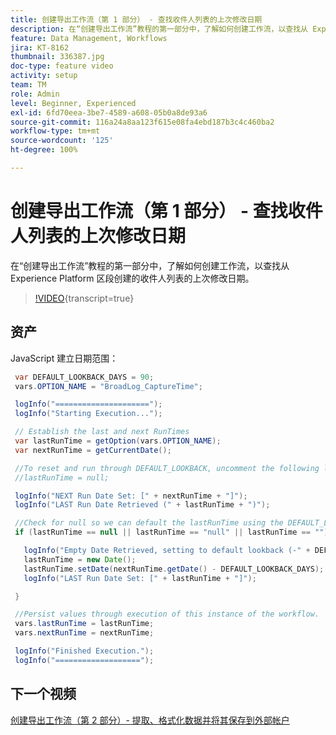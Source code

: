 ```yaml
---
title: 创建导出工作流（第 1 部分） - 查找收件人列表的上次修改日期
description: 在“创建导出工作流”教程的第一部分中，了解如何创建工作流，以查找从 Experience Platform 区段创建的收件人列表的上次修改日期。
feature: Data Management, Workflows
jira: KT-8162
thumbnail: 336387.jpg
doc-type: feature video
activity: setup
team: TM
role: Admin
level: Beginner, Experienced
exl-id: 6fd70eea-3be7-4589-a608-05b0a8de93a6
source-git-commit: 116a24a8aa123f615e08fa4ebd187b3c4c460ba2
workflow-type: tm+mt
source-wordcount: '125'
ht-degree: 100%

---
```


# 创建导出工作流（第 1 部分） - 查找收件人列表的上次修改日期

在“创建导出工作流”教程的第一部分中，了解如何创建工作流，以查找从 Experience Platform 区段创建的收件人列表的上次修改日期。

>[!VIDEO](https://video.tv.adobe.com/v/336387?quality=12&learn=on){transcript=true}

## 资产

JavaScript 建立日期范围：

```java
 var DEFAULT_LOOKBACK_DAYS = 90;
 vars.OPTION_NAME = "BroadLog_CaptureTime";

 logInfo("=====================");
 logInfo("Starting Execution...");

 // Establish the last and next RunTimes
 var lastRunTime = getOption(vars.OPTION_NAME);
 var nextRunTime = getCurrentDate();

 //To reset and run through DEFAULT_LOOKBACK, uncomment the following line.
 //lastRunTime = null;

 logInfo("NEXT Run Date Set: [" + nextRunTime + "]");
 logInfo("LAST Run Date Retrieved (" + lastRunTime + ")");

 //Check for null so we can default the lastRunTime using the DEFAULT_LOOKBACK 
 if (lastRunTime == null || lastRunTime == "null" || lastRunTime == "") {

   logInfo("Empty Date Retrieved, setting to default lookback (-" + DEFAULT_LOOKBACK_DAYS + " days)");
   lastRunTime = new Date();
   lastRunTime.setDate(nextRunTime.getDate() - DEFAULT_LOOKBACK_DAYS);
   logInfo("LAST Run Date Set: [" + lastRunTime + "]");

 } 

 //Persist values through execution of this instance of the workflow.
 vars.lastRunTime = lastRunTime;
 vars.nextRunTime = nextRunTime;

 logInfo("Finished Execution.");
 logInfo("===================");
```

## 下一个视频

[创建导出工作流（第 2 部分）- 提取、格式化数据并将其保存到外部帐户](extract-format-save-data-to-external-account.md)
